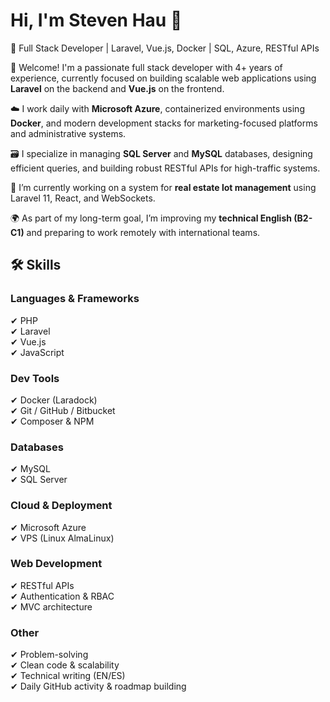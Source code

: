 # Hi, I'm Steven Hau 👋  
🧠 Full Stack Developer | Laravel, Vue.js, Docker | SQL, Azure, RESTful APIs

👋 Welcome! I'm a passionate full stack developer with 4+ years of experience, currently focused on building scalable web applications using **Laravel** on the backend and **Vue.js** on the frontend.

☁️ I work daily with **Microsoft Azure**, containerized environments using **Docker**, and modern development stacks for marketing-focused platforms and administrative systems.

🗃️ I specialize in managing **SQL Server** and **MySQL** databases, designing efficient queries, and building robust RESTful APIs for high-traffic systems.

🚧 I’m currently working on a system for **real estate lot management** using Laravel 11, React, and WebSockets.

🌍 As part of my long-term goal, I’m improving my **technical English (B2-C1)** and preparing to work remotely with international teams.

## 🛠 Skills

### Languages & Frameworks  
✔ PHP  
✔ Laravel  
✔ Vue.js  
✔ JavaScript  

### Dev Tools  
✔ Docker (Laradock)  
✔ Git / GitHub / Bitbucket  
✔ Composer & NPM  

### Databases  
✔ MySQL  
✔ SQL Server  

### Cloud & Deployment  
✔ Microsoft Azure  
✔ VPS (Linux AlmaLinux)  

### Web Development  
✔ RESTful APIs  
✔ Authentication & RBAC  
✔ MVC architecture  

### Other  
✔ Problem-solving  
✔ Clean code & scalability  
✔ Technical writing (EN/ES)  
✔ Daily GitHub activity & roadmap building  

